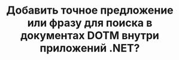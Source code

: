 ---
############################# Static ############################
layout: "auto-gen-gist"
draft: false
path: "ru/search/net/phrase/dotm/"
otherformats: PDF DOC DOT DOCX DOCM DOTX TXT ODT OTT RTF XLS XLT XLSX XLSM XLSB XLTX XLTM XLA XLAM ODS OTS CSV TSV XML PPT PPS POT PPTX PPTM POTX POTM PPSX PPSM ODP PST OST EML EMLX MSG ONE ZIP XHTML MHTML MD CHM EPUB FB8 

############################# Head ############################
head_title: "Как добавить фразовый поиск в документы DOTM в приложениях .NET?"
head_description: "GroupDocs.Search .NET API позволяет программистам добавлять фразовый поиск и находить точную фразу или указанную последовательность слов в документах DOTM через .NET API."

############################# Header ############################
title: "Добавить точное предложение или фразу для поиска в документах DOTM внутри приложений .NET?"
description: "GroupDocs.Search .NET API позволяет программистам находить указанную последовательность слов в документах DOTM с помощью поиска по фразе или точного поиска по предложению в приложениях .NET. "

######################### Download Button #######################
button:
    enable: true

############################# About ############################
about:
    enable: true
    title: "Как использовать поиск по точному предложению или фразе в приложениях .NET?"
    content: |
       Поиск точного предложения или фразы — это вид поиска, который позволяет пользователям искать документы, Интернет или базу данных, содержащие точное предложение или фразу, содержащую определенный порядок и комбинацию слов, определенных потребителями. Это очень распространенный термин в терминологии поисковых систем, который позволяет пользователям искать документы по заданной последовательности слов в тексте проиндексированных документов. GroupDocs.Search для .NET — это очень полезный высокопроизводительный API для поиска документов и текста, предоставляющий полную функциональность для разработки приложений для текстового поиска и индексирования, поддерживающих некоторые из наиболее распространенных типов документов, таких как PDF, HTML, электронная почта Outlook, Microsoft Office Word, Таблицы Excel, презентации PowerPoint, Outlook MSG, PST и так далее. Он включает поддержку нескольких функций, связанных с поиском по фразе, таких как поисковый запрос в текстовой и объектной форме, использование подстановочных знаков при поиске по фразе и так далее.

############################# content ############################
steps:
    enable: true
    block:
    - title_left: "Как выполнить поиск по фразе в документах DOTM через .NET"
      content_left: |
       GroupDocs.Search .NET API позволяет разработчикам программного обеспечения добавлять функции поиска фраз в свои собственные приложения C# .NET. В следующем примере кода .NET показано, как выполнить поиск по фразе в тексте и объекте, используя всего пару строк кода.

      title_right: "Точный поиск по фразе в документах DOTM"
      content_right: |
         * Сначала вам нужно указать путь к папке индекса и папке документов.
         * Создание индекса в указанной папке путем вызова экземпляра класса [Index](https://apireference.groupdocs.com/search/net/groupdocs.search/index/constructors/2)
         * Индексирование документов из указанной папки вызовом метода [Поиск](https://apireference.groupdocs.com/search/net/groupdocs.search/index/methods/search)
         * Поиск фразового запроса «фразовый текст» в текстовой форме
         * Поиск фразы «текст фразы» в объектной форме
         * Создание word1, word2 и создание подзапроса 3 путем вызова метода [CreateWordQuery](https://apireference.groupdocs.com/search/net/groupdocs.search/searchquery/methods/createwordquery)
         * Объединение подзапросов для создания нового поискового запроса путем вызова метода [CreatePhraseSearchQuery](https://apireference.groupdocs.com/search/net/groupdocs.search/searchquery/methods/createphrasesearchquery)
         * Начать поиск и отображать результаты поиска
         
        
      gisthash: "a5696884acf504acc319ba97465248cd"
      gistfile: "phrase_search_in_text_queries_dotnet.cs"

    - title_left: "Поиск подстановочных фраз в документах DOTM через .NET"
      content_left: |
        GroupDocs.Search для .NET позволяет программистам добавлять функции поиска по фразам с помощью подстановочных знаков внутри приложения C# .NET. В следующих примерах кода .NET показано, как применять поиск фраз с подстановочными знаками в документах DOTM внутри приложений C#.

      title_right: "Применить поиск фраз с подстановочными знаками в файле DOTM"
      content_right: |
        * Сначала вам нужно указать путь к папке индекса и папке документов.
        * Создание индекса в указанной папке путем вызова экземпляра класса [Index](https://apireference.groupdocs.com/search/net/groupdocs.search/index/constructors/2)
        * Индексирование документов из указанной папки вызовом метода [Поиск](https://apireference.groupdocs.com/search/net/groupdocs.search/index/methods/search)
        * Поиск фразового запроса «фразовый текст» в текстовой форме
        * Поиск фразы «текст фразы» в объектной форме
        * Создание word1 и создание подзапроса 3 путем вызова метода [CreateWordQuery](https://apireference.groupdocs.com/search/net/groupdocs.search/searchquery/methods/createwordquery)
        * Создание подстановочного знака2 путем вызова метода [CreateWildcardQuery](https://apireference.groupdocs.com/search/net/groupdocs.search.searchquery/createwildcardquery/methods/1)
        * Объединение подзапросов для создания нового поискового запроса путем вызова метода [CreatePhraseSearchQuery](https://apireference.groupdocs.com/search/net/groupdocs.search/searchquery/methods/createphrasesearchquery)
        * Начать поиск и отображать результаты поиска
     
      gisthash: "3ff2bf9f8ba902d8d7ebead67a934654"
      gistfile: "use_wildcards_in_phrase_search_dotnet.cs"
      
    - title_left: "Комбинируйте поиск по фразе с другими типами поиска через .NET"
      content_left: |
        GroupDocs.Search .NET дает программистам возможность сочетать поиск по фразе с другими типами поиска внутри приложения .NET. В следующих примерах кода .NET показано, как применять как подстановочные знаки, представляющие слова, так и символы в словах.

      title_right: ".NET API для объединения поиска по фразе с другими поисками"
      content_right: |
        * Сначала вам нужно указать путь к папке индекса и папке документов.
        * Создание индекса в указанной папке путем вызова экземпляра класса [Index](https://apireference.groupdocs.com/search/net/groupdocs.search/index/constructors/2)
        * Индексирование документов из указанной папки вызовом метода [Поиск](https://apireference.groupdocs.com/search/net/groupdocs.search/index/methods/search)
        * Поиск фразы в текстовом виде
        * Поиск фразы в объектной форме
        * Определите шаблон Word и добавьте строку.
        * Создание wordPattern1 и Word3 путем вызова метода [CreateWordPatternQuery](https://apireference.groupdocs.com/search/net/groupdocs.search/searchquery/methods/createwordpatternquery)
        * Создание подстановочного знака2 путем вызова метода [CreateWildcardQuery](https://apireference.groupdocs.com/search/net/groupdocs.search.searchquery/createwildcardquery/methods/1)
        * Объединение подзапросов для создания нового поискового запроса путем вызова метода [CreatePhraseSearchQuery](https://apireference.groupdocs.com/search/net/groupdocs.search/searchquery/methods/createphrasesearchquery)
        * Начать поиск и отображать результаты поиска
     
      gisthash: "db5c32ed21237f3e1cd7cdbde0778c29"
      gistfile: "combine_phrase_search_with_others_dotnet.cs"

    - title_left: "Системные Требования"
      content_left: |
       GroupDocs.Search для .NET поддерживается на всех основных платформах и операционных системах. Чтобы ознакомиться с полным руководством по системным требованиям, посетите [системные требования](https://docs.groupdocs.com/search/net/system-requirements/) перед выполнением приведенного ниже кода. Убедитесь, что на вашем компьютере установлены следующие предварительные требования. система:
         * Операционные системы: Microsoft Windows, Linux, MacOS
         * Среда разработки: Visual Studio, Xamarin, MonoDevelop и т. д.
         * Фреймворки: .NET Framework, .NET Standard, .NET Core, Mono
         * Получите последнюю версию GroupDocs.Search для .NET API из [NuGet](https://www.nuget.org/packages/GroupDocs.search/)
        
      title_right: "Зачем использовать GroupDocs.Search"
      content_right: |
        * Создание поискового индекса как в памяти, так и на диске.
        * Возможность индексации из файла, потока или структуры.
        * Поддержка индексирования защищенных паролем документов.
        * Поддержка слияния нескольких индексов.
        * Фильтровать документ во время поисковой индексации.
        * Поддержка проверки орфографии во время поиска.
        * Смешанные символы полностью поддерживаются
        * Объединение различных типов поиска в один поисковый запрос.
        * Поддержка простого поиска слов и регулярных выражений
        * Полная поддержка замены псевдонимов в поисковых запросах.

demos:
    enable: true
        

more_formats:
    enable: true


back_to_top:
    enable: true
---